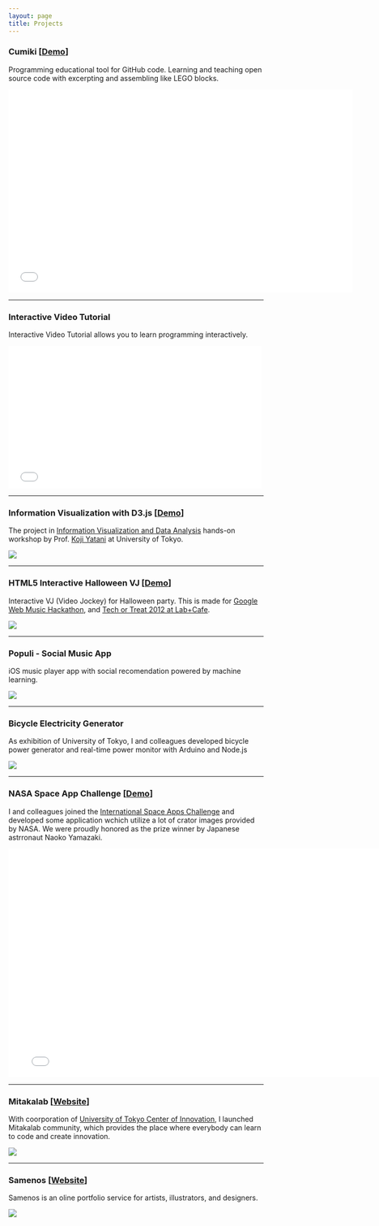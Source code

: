 ```yaml
---
layout: page
title: Projects
---
```


### Cumiki [[Demo](http://cumiki.com/demo)]

Programming educational tool for GitHub code.
Learning and teaching open source code with excerpting and assembling like LEGO blocks.

<div class="video-container">
<iframe src="//player.vimeo.com/video/80601209" width="680" height="400" frameborder="0" webkitallowfullscreen mozallowfullscreen allowfullscreen></iframe>
</div>


---


### Interactive Video Tutorial

Interactive Video Tutorial allows you to learn programming interactively.

<div class="video-container">
<iframe src="//player.vimeo.com/video/110672329" width="500" height="281" frameborder="0" webkitallowfullscreen mozallowfullscreen allowfullscreen></iframe>
</div>

---

### Information Visualization with D3.js [[Demo](http://graph.ryosuzuki.org)]

The project in [Information Visualization and Data Analysis](http://yatani.jp/teaching/doku.php?id=2014infovislab:start) hands-on workshop by Prof. [Koji Yatani](http://yatani.jp/) at University of Tokyo.

![](/images/infovis.png)


---

### HTML5 Interactive Halloween VJ [[Demo](http://halloween.ryosuzuki.org)]

Interactive VJ (Video Jockey) for Halloween party.
This is made for [Google Web Music Hackathon](http://googledevjp.blogspot.jp/2013/09/1019-web-music.html), and [Tech or Treat 2012 at Lab+Cafe](http://lab-cafe.net/page/).

![](/images/halloween.png)


---


### Populi - Social Music App

iOS music player app with social recomendation powered by machine learning.

![](/images/populi.png)


---

### Bicycle Electricity Generator

As exhibition of University of Tokyo, I and colleagues developed bicycle power generator and real-time power monitor with Arduino and Node.js 

![](/images/bicycle.png)

---

### NASA Space App Challenge [[Demo](http://craters.heroku.com)]

I and colleagues joined the [International Space Apps Challenge](https://2012.spaceappschallenge.org/home/) and developed some application wchich utilize a lot of crator images provided by NASA. 
We were proudly honored as the prize winner by Japanese astrronaut Naoko Yamazaki.

<div class="video-container">
<iframe src="//player.vimeo.com/video/76111555" width="780" height="450" frameborder="0" webkitallowfullscreen mozallowfullscreen allowfullscreen></iframe>
</div>

---

### Mitakalab [[Website](http://developer.mitakalab.com)]

With coorporation of [University of Tokyo Center of Innovation](http://www.ducr.u-tokyo.ac.jp/en/), I launched Mitakalab community, which provides the place where everybody can learn to code and create innovation.

![](/images/mitakalab.png)

---

### Samenos [[Website](http://samenos.com)]

Samenos is an oline portfolio service for artists, illustrators, and designers.

![](/images/samenos.png)





